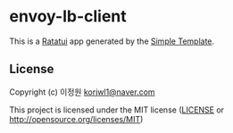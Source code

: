 # envoy-lb-client

This is a [Ratatui] app generated by the [Simple Template].

[Ratatui]: https://ratatui.rs
[Simple Template]: https://github.com/ratatui/templates/tree/main/simple

## License

Copyright (c) 이정원 <korjwl1@naver.com>

This project is licensed under the MIT license ([LICENSE] or <http://opensource.org/licenses/MIT>)

[LICENSE]: ./LICENSE
